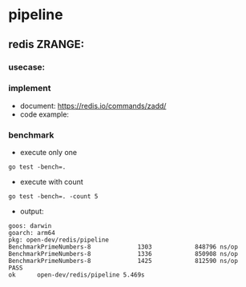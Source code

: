 # pipeline

## redis ZRANGE:
### usecase:
### implement
- document: https://redis.io/commands/zadd/
- code example: 

### benchmark
- execute only one
```
go test -bench=. 
```
- execute with count
```
go test -bench=. -count 5
```
- output:
```
goos: darwin
goarch: arm64
pkg: open-dev/redis/pipeline
BenchmarkPrimeNumbers-8             1303            848796 ns/op
BenchmarkPrimeNumbers-8             1336            850908 ns/op
BenchmarkPrimeNumbers-8             1425            812590 ns/op
PASS
ok      open-dev/redis/pipeline 5.469s
```